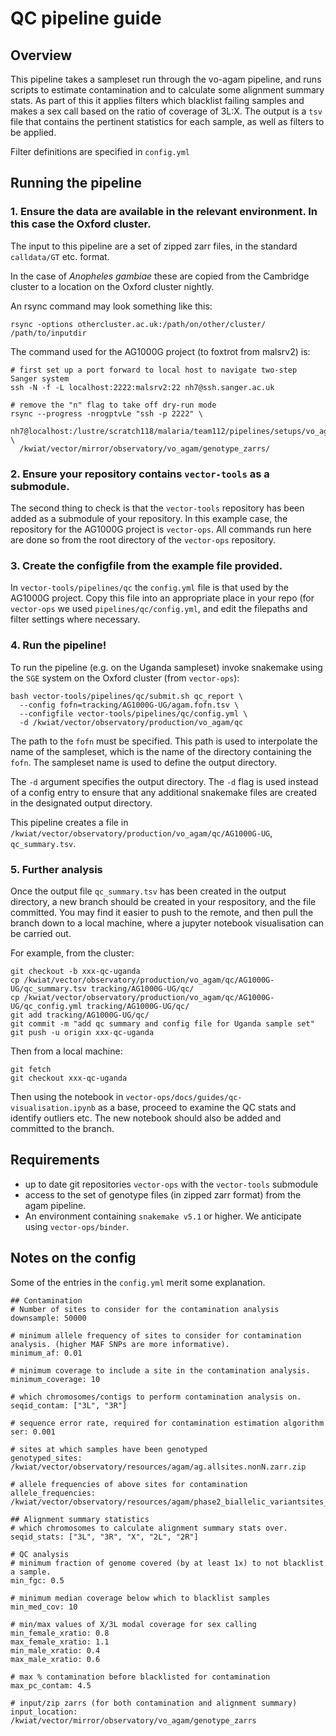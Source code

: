 # QC pipeline guide

## Overview

This pipeline takes a sampleset run through the vo-agam pipeline, and runs scripts to estimate contamination and to calculate some alignment summary stats.
As part of this it applies filters which blacklist failing samples and makes a sex call based on the ratio of coverage of 3L:X.
The output is a `tsv` file that contains the pertinent statistics for each sample, as well as filters to be applied.

Filter definitions are specified in `config.yml`

## Running the pipeline

### 1. Ensure the data are available in the relevant environment. In this case the Oxford cluster.

The input to this pipeline are a set of zipped zarr files, in the standard `calldata/GT` etc. format.

In the case of *Anopheles gambiae* these are copied from the Cambridge cluster to a location on the Oxford cluster nightly. 

An rsync command may look something like this:

`rsync -options othercluster.ac.uk:/path/on/other/cluster/ /path/to/inputdir`

The command used for the AG1000G project (to foxtrot from malsrv2) is:

```
# first set up a port forward to local host to navigate two-step Sanger system
ssh -N -f -L localhost:2222:malsrv2:22 nh7@ssh.sanger.ac.uk

# remove the "n" flag to take off dry-run mode
rsync --progress -nrogptvLe "ssh -p 2222" \
  nh7@localhost:/lustre/scratch118/malaria/team112/pipelines/setups/vo_agam/symlink/vo_agam_vcf2zarr/convert_vcf_to_zarr_serial_contig/ \
  /kwiat/vector/mirror/observatory/vo_agam/genotype_zarrs/
```

### 2. Ensure your repository contains `vector-tools` as a submodule. 

The second thing to check is that the `vector-tools` repository has been added as a submodule of your repository. In this example case, the repository for the AG1000G project is `vector-ops`. All commands run here are done so from the root directory of the `vector-ops` repository.

### 3. Create the configfile from the example file provided.

In `vector-tools/pipelines/qc` the `config.yml` file is that used by the AG1000G project. Copy this file into an appropriate place in your repo (for `vector-ops` we used `pipelines/qc/config.yml`, and edit the filepaths and filter settings where necessary. 

### 4. Run the pipeline!

To run the pipeline (e.g. on the Uganda sampleset) invoke snakemake using the `SGE` system on the Oxford cluster (from `vector-ops`):

```
bash vector-tools/pipelines/qc/submit.sh qc_report \
  --config fofn=tracking/AG1000G-UG/agam.fofn.tsv \
  --configfile vector-tools/pipelines/qc/config.yml \
  -d /kwiat/vector/observatory/production/vo_agam/qc
```

The path to the `fofn` must be specified. This path is used to interpolate the name of the sampleset, which is the name of the directory containing the `fofn`. The sampleset name is used to define the output directory.

The `-d` argument specifies the output directory. The `-d` flag is used instead of a config entry to ensure that any additional snakemake files are created in the designated output directory.

This pipeline creates a file in `/kwiat/vector/observatory/production/vo_agam/qc/AG1000G-UG`, `qc_summary.tsv`.

### 5. Further analysis

Once the output file `qc_summary.tsv` has been created in the output directory, a new branch should be created in your respository, and the file committed. You may find it easier to push to the remote, and then pull the branch down to a local machine, where a jupyter notebook visualisation can be carried out. 

For example, from the cluster:
```
git checkout -b xxx-qc-uganda
cp /kwiat/vector/observatory/production/vo_agam/qc/AG1000G-UG/qc_summary.tsv tracking/AG1000G-UG/qc/
cp /kwiat/vector/observatory/production/vo_agam/qc/AG1000G-UG/qc_config.yml tracking/AG1000G-UG/qc/
git add tracking/AG1000G-UG/qc/
git commit -m "add qc summary and config file for Uganda sample set"
git push -u origin xxx-qc-uganda

```

Then from a local machine:
```
git fetch
git checkout xxx-qc-uganda
```
Then using the notebook in `vector-ops/docs/guides/qc-visualisation.ipynb` as a base, proceed to examine the QC stats and identify outliers etc. The new notebook should also be added and committed to the branch.


## Requirements

- up to date git repositories `vector-ops` with the `vector-tools` submodule
- access to the set of genotype files (in zipped zarr format) from the agam pipeline.
- An environment containing `snakemake v5.1` or higher. We anticipate using `vector-ops/binder`.

## Notes on the config

Some of the entries in the `config.yml` merit some explanation. 

```
## Contamination
# Number of sites to consider for the contamination analysis
downsample: 50000

# minimum allele frequency of sites to consider for contamination analysis. (higher MAF SNPs are more informative).
minimum_af: 0.01

# minimum coverage to include a site in the contamination analysis.
minimum_coverage: 10

# which chromosomes/contigs to perform contamination analysis on.
seqid_contam: ["3L", "3R"]

# sequence error rate, required for contamination estimation algorithm
ser: 0.001

# sites at which samples have been genotyped
genotyped_sites: /kwiat/vector/observatory/resources/agam/ag.allsites.nonN.zarr.zip

# allele frequencies of above sites for contamination
allele_frequencies: /kwiat/vector/observatory/resources/agam/phase2_biallelic_variantsites_af.zarr

## Alignment summary statistics
# which chromosomes to calculate alignment summary stats over.
seqid_stats: ["3L", "3R", "X", "2L", "2R"]

# QC analysis
# minimum fraction of genome covered (by at least 1x) to not blacklist a sample.
min_fgc: 0.5

# minimum median coverage below which to blacklist samples
min_med_cov: 10

# min/max values of X/3L modal coverage for sex calling
min_female_xratio: 0.8
max_female_xratio: 1.1
min_male_xratio: 0.4
max_male_xratio: 0.6

# max % contamination before blacklisted for contamination
max_pc_contam: 4.5

# input/zip zarrs (for both contamination and alignment summary)
input_location: /kwiat/vector/mirror/observatory/vo_agam/genotype_zarrs
```
